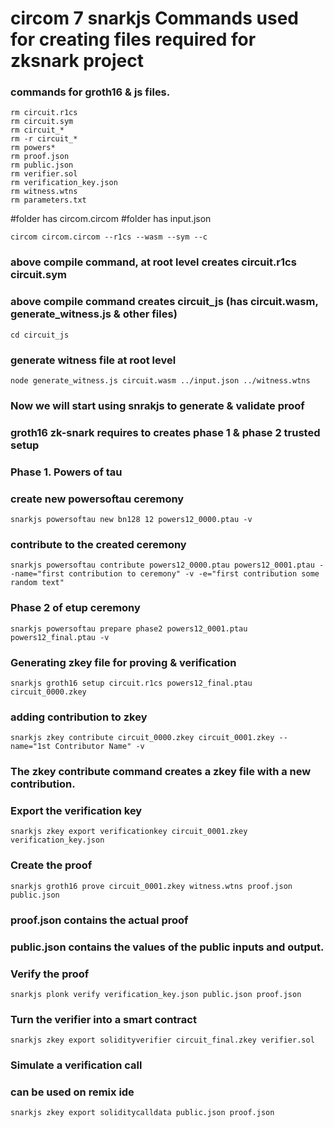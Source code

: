 # circom 7 snarkjs Commands used for creating files required for zksnark project

### commands for groth16 & js files.

```
rm circuit.r1cs
rm circuit.sym
rm circuit_*
rm -r circuit_*
rm powers*
rm proof.json
rm public.json
rm verifier.sol
rm verification_key.json
rm witness.wtns
rm parameters.txt
```

#folder has circom.circom
#folder has input.json

 ``` circom circom.circom --r1cs --wasm --sym --c ```

### above compile command, at root level creates circuit.r1cs circuit.sym 
### above compile command creates circuit_js (has circuit.wasm, generate_witness.js & other files)


 ``` cd circuit_js ``` 

### generate witness file at root level
 ``` node generate_witness.js circuit.wasm ../input.json ../witness.wtns ``` 

### Now we will start using snrakjs to generate & validate proof
### groth16 zk-snark requires to creates phase 1 & phase 2 trusted setup

### Phase 1. Powers of tau

### create new powersoftau ceremony
 ``` snarkjs powersoftau new bn128 12 powers12_0000.ptau -v ``` 

### contribute to the created ceremony
 ``` snarkjs powersoftau contribute powers12_0000.ptau powers12_0001.ptau --name="first contribution to ceremony" -v -e="first contribution some random text" ``` 

### Phase 2 of etup ceremony
 ``` snarkjs powersoftau prepare phase2 powers12_0001.ptau powers12_final.ptau -v ``` 

### Generating zkey file for proving & verification 
 ``` snarkjs groth16 setup circuit.r1cs powers12_final.ptau circuit_0000.zkey ``` 

### adding contribution to zkey
 ``` snarkjs zkey contribute circuit_0000.zkey circuit_0001.zkey --name="1st Contributor Name" -v ``` 

### The zkey contribute command creates a zkey file with a new contribution.

### Export the verification key
 ``` snarkjs zkey export verificationkey circuit_0001.zkey verification_key.json ``` 

### Create the proof
 ``` snarkjs groth16 prove circuit_0001.zkey witness.wtns proof.json public.json ``` 

### proof.json contains the actual proof
### public.json contains the values of the public inputs and output.

### Verify the proof
 ``` snarkjs plonk verify verification_key.json public.json proof.json ``` 

### Turn the verifier into a smart contract
 ``` snarkjs zkey export solidityverifier circuit_final.zkey verifier.sol ``` 

### Simulate a verification call
### can be used on remix ide
 ``` snarkjs zkey export soliditycalldata public.json proof.json ``` 

